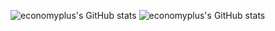   <br><br>

![economyplus's GitHub stats](https://github-readme-stats.vercel.app/api?username=economyplusdev&show_icons=true&theme=radical)
![economyplus's GitHub stats](https://github-readme-stats.vercel.app/api?username=economyplusdev&hide=contribs,prs&theme=tokyonight)







